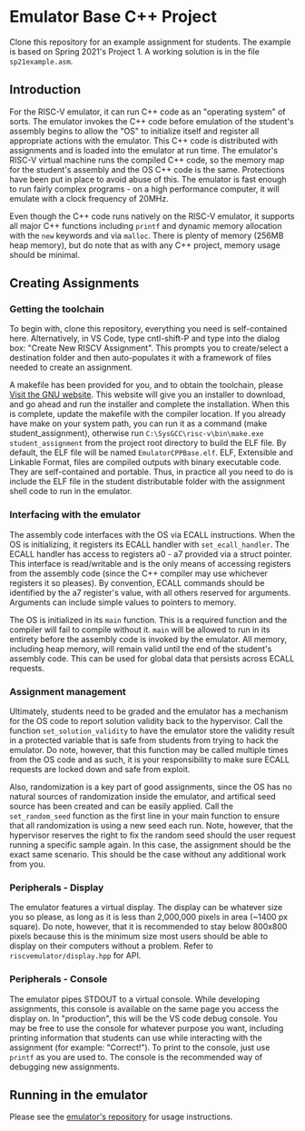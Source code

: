 # Emulator Base C++ Project

Clone this repository for an example assignment for students. The example is based on Spring 2021's Project 1. A working solution is in the file `sp21example.asm`.

## Introduction

For the RISC-V emulator, it can run C++ code as an "operating system" of sorts. The emulator invokes the C++ code before emulation of the student's assembly begins to allow the "OS" to initialize itself and register all appropriate actions with the emulator. This C++ code is distributed with assignments and is loaded into the emulator at run time. The emulator's RISC-V virtual machine runs the compiled C++ code, so the memory map for the student's assembly and the OS C++ code is the same. Protections have been put in place to avoid abuse of this. The emulator is fast enough to run fairly complex programs - on a high performance computer, it will emulate with a clock frequency of 20MHz.

Even though the C++ code runs natively on the RISC-V emulator, it supports all major C++ functions including `printf` and dynamic memory allocation with the `new` keywords and via `malloc`. There is plenty of memory (256MB heap memory), but do note that as with any C++ project, memory usage should be minimal.

## Creating Assignments

### Getting the toolchain

To begin with, clone this repository, everything you need is self-contained here. Alternatively, in VS Code, type cntl-shift-P and type into the dialog box: "Create New RISCV Assignment". This prompts you to create/select a destination folder and then auto-populates it with a framework of files needed to create an assignment. 

A makefile has been provided for you, and to obtain the toolchain, please [Visit the GNU website](https://gnutoolchains.com/risc-v/). This website will give you an installer to download, and go ahead and run the installer and complete the installation. When this is complete, update the makefile with the compiler location. If you already have make on your system path, you can run it as a command (make student_assignment), otherwise run `C:\SysGCC\risc-v\bin\make.exe student_assignment` from the project root directory to build the ELF file. By default, the ELF file will be named `EmulatorCPPBase.elf`. ELF, Extensible and Linkable Format, files are compiled outputs with binary executable code. They are self-contained and portable. Thus, in practice all you need to do is include the ELF file in the student distributable folder with the assignment shell code to run in the emulator.

### Interfacing with the emulator

The assembly code interfaces with the OS via ECALL instructions. When the OS is initializing, it registers its ECALL handler with `set_ecall_handler`. The ECALL handler has access to registers a0 - a7 provided via a struct pointer. This interface is read/writable and is the only means of accessing registers from the assembly code (since the C++ compiler may use whichever registers it so pleases). By convention, ECALL commands should be identified by the a7 register's value, with all others reserved for arguments. Arguments can include simple values to pointers to memory.

The OS is initialized in its `main` function. This is a required function and the compiler will fail to compile without it. `main` will be allowed to run in its entirety before the assembly code is invoked by the emulator. All memory, including heap memory, will remain valid until the end of the student's assembly code. This can be used for global data that persists across ECALL requests.

### Assignment management

Ultimately, students need to be graded and the emulator has a mechanism for the OS code to report solution validity back to the hypervisor. Call the function `set_solution_validity` to have the emulator store the validity result in a protected variable that is safe from students from trying to hack the emulator. Do note, however, that this function may be called multiple times from the OS code and as such, it is your responsibility to make sure ECALL requests are locked down and safe from exploit.

Also, randomization is a key part of good assignments, since the OS has no natural sources of randomization inside the emulator, and artifical seed source has been created and can be easily applied. Call the `set_random_seed` function as the first line in your main function to ensure that all randomization is using a new seed each run. Note, however, that the hypervisor reserves the right to fix the random seed should the user request running a specific sample again. In this case, the assignment should be the exact same scenario. This should be the case without any additional work from you.

### Peripherals - Display

The emulator features a virtual display. The display can be whatever size you so please, as long as it is less than 2,000,000 pixels in area (~1400 px square). Do note, however, that it is recommended to stay below 800x800 pixels because this is the minimum size most users should be able to display on their computers without a problem. Refer to `riscvemulator/display.hpp` for API.

### Peripherals - Console

The emulator pipes STDOUT to a virtual console. While developing assignments, this console is available on the same page you access the display on. In "production", this will be the VS code debug console. You may be free to use the console for whatever purpose you want, including printing information that students can use while interacting with the assignment (for example: "Correct!"). To print to the console, just use `printf` as you are used to. The console is the recommended way of debugging new assignments.

## Running in the emulator

Please see the [emulator's repository](https://github.gatech.edu/ECEInnovation/RISC-V-Emulator) for usage instructions.